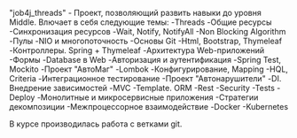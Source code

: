 "job4j_threads" - Проект, позволяющий развить навыки до уровня Middle. 
Влючает в себя следующие темы:
-Threads
-Общие ресурсы
-Синхронизация ресурсов
-Wait, Notify, NotifyAll
-Non Blocking Algorithm
-Пулы
-NIO и многопоточность
-Основы Git
-Html, Bootstrap, Thymeleaf
-Контроллеры. Spring + Thymeleaf
-Архитектура Web-приложений
-Формы
-Database в Web
-Авторизация и аутентификация
-Spring Test, Mockito
-Проект "АвтоМаг"
-Lombok
-Конфигурирование, Mapping
-HQL, Criteria
-Интеграционное тестирование
-Проект "Автонарушители"
-DI. Внедрение зависимостей
-MVC
-Template. ORM
-Rest
-Security
-Tests
-Deploy
-Монолитные и микросервисные приложения
-Стратегии декомпозиции
-Межпроцессорное взаимодействие
-Docker
-Kubernetes

В курсе производилась работа с ветками git.